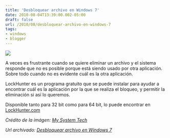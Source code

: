```yaml
---
title: 'Desbloquear archivo en Windows 7'
date: 2010-08-04T13:39:00.002-05:00
draft: false
url: /2010/08/desbloquear-archivo-en-windows-7
tags: 
- windows
- blogger
---
```


[![](https://3.bp.blogspot.com/_K2xwnQ4Llso/TFmzwAovvbI/AAAAAAAABKU/N4iNGCs3gvQ/s200/img_locked_file.jpg)](https://3.bp.blogspot.com/_K2xwnQ4Llso/TFmzwAovvbI/AAAAAAAABKU/N4iNGCs3gvQ/s1600/img_locked_file.jpg)

A veces es frustrante cuando se quiere eliminar un archivo y el sistema responde que no es posible porque está siendo usado por otra aplicación. Sobre todo cuando no es evidente cuál es la otra aplicación.  
  
LockHunter es un programa gratuito que se puede instalar para ayudar a encontrar cuál es la aplicación por la que se realiza el bloqueo, y permitir la eliminación si así lo queremos.  
  
Disponible tanto para 32 bit como para 64 bit, lo puede encontrar en [LockHunter.com](http://www.blogger.com/lockhunter.com)  
  

_Crédito de la imágen: [My System Tech](http://www.mysystemtech.com/DataBackup.html)_

_*Url archivado: [Desbloquear archivo en Windows 7](https://akcdev.blogspot.com/2010/08/desbloquear-archivo-en-windows-7.html)*_
